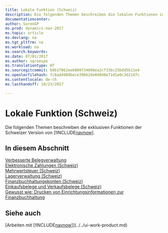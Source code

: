 ```yaml
---
title: Lokale Funktion (Schweiz)
description: Die folgenden Themen beschreiben die lokalen Funktionen in der Schweizer Version von [!INCLUDE[navnow](../../includes/navnow_md.md)].
documentationcenter: 
author: SorenGP
ms.prod: dynamics-nav-2017
ms.topic: article
ms.devlang: na
ms.tgt_pltfrm: na
ms.workload: na
ms.search.keywords: 
ms.date: 07/01/2017
ms.author: sgroespe
ms.translationtype: HT
ms.sourcegitcommit: b9b1f062ee6009f34698ea2cf33bc25bdd5b11e4
ms.openlocfilehash: fc8add489bece39662de0d0d8e71d1e0c3d21d7c
ms.contentlocale: de-ch
ms.lasthandoff: 10/23/2017

---
```

# <a name="switzerland-local-functionality"></a>Lokale Funktion (Schweiz)
Die folgenden Themen beschreiben die exklusiven Funktionen der Schweizer Version von [!INCLUDE[navnow](../../includes/navnow_md.md)].  

## <a name="in-this-section"></a>In diesem Abschnitt  
 [Verbesserte Belegverwaltung](enhanced-document-management.md)  
 [Elektronische Zahlungen (Schweiz)](swiss-electronic-payments.md)  
  [Mehrwertsteuer (Schweiz)](swiss-value-added-tax.md)  
  [Lagerverwaltung (Schweiz)](swiss-inventory-management.md)  
  [Finanzbuchhaltungskonten (Schweiz)](swiss-general-ledger-accounts.md)  
  [Einkaufsbelege und Verkaufsbelege (Schweiz)](swiss-purchase-documents-and-sales-documents.md)  
  [Gewusst wie: Drucken von Einrichtungsinformationen zur Finanzbuchhaltung](how-to-print-general-ledger-setup-information.md)

## <a name="see-also"></a>Siehe auch
[Arbeiten mit [!INCLUDE[navnow](../../includes/navnow_md.md)]](../../ui-work-product.md) 

